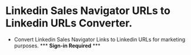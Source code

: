 # Linkedin Sales Navigator URLs to Linkedin URLs Converter.

- Convert Linkedin Sales Navigator Links to Linkedin URLs for marketing purposes. *** **Sign-in Required** ***

